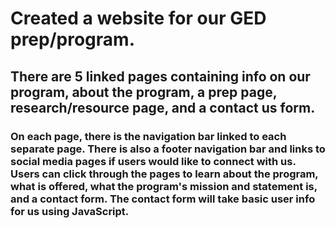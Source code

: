 # Created a website for our GED prep/program.
## There are 5 linked pages containing info on our program, about the program, a prep page, research/resource page, and a contact us form.
### On each page, there is the navigation bar linked to each separate page. There is also a footer navigation bar and links to social media pages if users would like to connect with us. Users can click through the pages to learn about the program, what is offered, what the program's mission and statement is, and a contact form. The contact form will take basic user info for us using JavaScript.